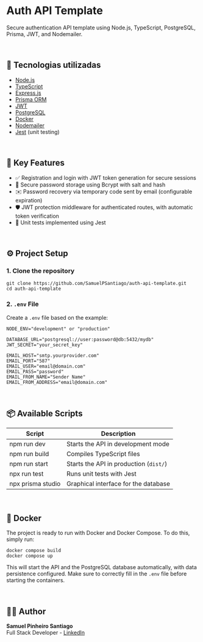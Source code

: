# Auth API Template

Secure authentication API template using Node.js, TypeScript, PostgreSQL, Prisma, JWT, and Nodemailer.

&nbsp;

## 🚀 Tecnologias utilizadas

- [Node.js](https://nodejs.org/)
- [TypeScript](https://www.typescriptlang.org/)
- [Express.js](https://expressjs.com)
- [Prisma ORM](https://www.prisma.io/)
- [JWT](https://jwt.io/)
- [PostgreSQL](https://www.postgresql.org/)
- [Docker](https://www.docker.com/)
- [Nodemailer](https://nodemailer.com/about/)
- [Jest](https://jestjs.io) (unit testing)

&nbsp;

## 🔐 Key Features

- ✅ Registration and login with JWT token generation for secure sessions
- 🔐 Secure password storage using Bcrypt with salt and hash
- ✉️ Password recovery via temporary code sent by email (configurable expiration)
- 🛡️ JWT protection middleware for authenticated routes, with automatic token verification
- 🧪 Unit tests implemented using Jest

&nbsp;

## ⚙️ Project Setup

### 1. Clone the repository

```
git clone https://github.com/SamuelPSantiago/auth-api-template.git
cd auth-api-template
```

### 2. `.env` File

Create a `.env` file based on the example:

```
NODE_ENV="development" or "production"

DATABASE_URL="postgresql://user:password@db:5432/mydb"
JWT_SECRET="your_secret_key"

EMAIL_HOST="smtp.yourprovider.com"
EMAIL_PORT="587"
EMAIL_USER="email@domain.com"
EMAIL_PASS="password"
EMAIL_FROM_NAME="Sender Name"
EMAIL_FROM_ADDRESS="email@domain.com"
```

&nbsp;

## 📦 Available Scripts

| Script              | Description                              |
|---------------------|------------------------------------------|
| npm run dev         | Starts the API in development mode       |
| npm run build       | Compiles TypeScript files                |
| npm run start       | Starts the API in production (`dist/`)   |
| npx run test        | Runs unit tests with Jest                |
| npx prisma studio   | Graphical interface for the database     |

&nbsp;

## 🐳 Docker

The project is ready to run with Docker and Docker Compose. To do this, simply run:

```
docker compose build
docker compose up
```

This will start the API and the PostgreSQL database automatically, with data persistence configured. Make sure to correctly fill in the `.env` file before starting the containers.

&nbsp;

## 👨‍💻 Author

**Samuel Pinheiro Santiago**  
Full Stack Developer - [LinkedIn](https://www.linkedin.com/in/samuel-pinheiro-santiago/)

